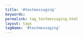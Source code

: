 ```yaml
---
title: '#textmessaging'
keywords:
permalink: tag_textmessaging.html
layout: tags
tagName: '#textmessaging'
---
```


